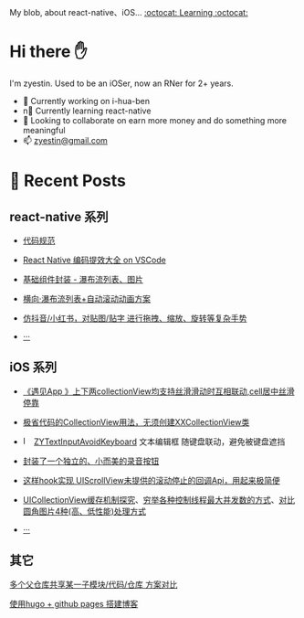 My blob, about react-native、iOS...
[:octocat: Learning :octocat:](https://github.com/zyestin/zyestin#octocat-learning-octocat)

# Hi there ✋

I'm zyestin. Used to be an iOSer, now an RNer for 2+ years.

- 🔭 Currently working on i-hua-ben
- n🌱 Currently learning react-native
- 👯 Looking to collaborate on earn more money and do something more meaningful
- 📫 zyestin@gmail.com

# 📰 Recent Posts

## react-native 系列

- [代码规范](https://zyestin.github.io/zyestin/posts/rn/code-standards/)

- [React Native 编码提效大全 on VSCode](https://zyestin.github.io/zyestin/posts/rn/vscode-efficient/)

- [基础组件封装 - 瀑布流列表、图片](https://zyestin.github.io/zyestin/posts/rn/base-components)

- [横向·瀑布流列表+自动滚动动画方案](https://zyestin.github.io/zyestin/posts/rn/waterfall-list-horizontal/)

- [仿抖音/小红书，对贴图/贴字 进行拖拽、缩放、旋转等复杂手势](https://zyestin.github.io/zyestin/posts/rn/multi-gestture-sticker/)

- [···](https://zyestin.github.io/zyestin/posts/rn/readme)

## iOS 系列

- [《遇见App 》上下两collectionView均支持丝滑滑动时互相联动,cell居中丝滑停靠](https://github.com/wustzhy/TwoCollectionViewsLinkwork)

- [极省代码的CollectionView用法，无须创建XXCollectionView类](https://github.com/wustzhy/ZYFlywheel/tree/master/SuperSimpleCollectionView)

- <img src="https://cocoapods.org/favicons/favicon.ico" alt="Image" width="15"> [ZYTextInputAvoidKeyboard](https://github.com/wustzhy/ZYTextInputAvoidKeyboard) 文本编辑框 随键盘联动，避免被键盘遮挡

- [封装了一个独立的、小而美的录音按钮](https://github.com/wustzhy/ZYAudioRecorderWidget)

- [这样hook实现 UIScrollView未提供的滚动停止的回调Api，用起来极简便](https://github.com/wustzhy/ZYFlywheel/tree/master/ScrollDidEndHook)

- [UICollectionView缓存机制探究](https://www.jianshu.com/p/5d817ea3565d)、[穷举各种控制线程最大并发数的方式](https://github.com/wustzhy/ThreadCoutControl)、[对比 圆角图片4种(高、低性能)处理方式](https://github.com/wustzhy/TableViewOptimize)

- [···](https://github.com/wustzhy)

## 其它

[多个父仓库共享某一子模块/代码/仓库 方案对比](https://github.com/zyestin/MainRepoDemo/blob/main/README.md#多人协作-子仓库多人次修改和提交)

[使用hugo + github pages 搭建博客](https://zyestin.github.io/zyestin/posts/hugo-usage/)
